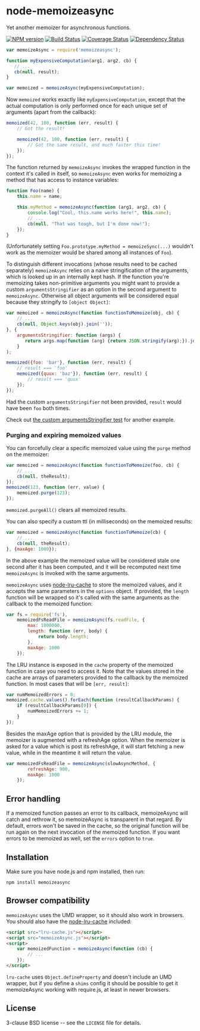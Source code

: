 node-memoizeasync
=================

Yet another memoizer for asynchronous functions.

[![NPM version](https://badge.fury.io/js/memoizeasync.png)](http://badge.fury.io/js/memoizeasync)
[![Build Status](https://travis-ci.org/papandreou/memoizeasync.svg?branch=master)](https://travis-ci.org/papandreou/memoizeasync)
[![Coverage Status](https://coveralls.io/repos/papandreou/memoizeasync/badge.png)](https://coveralls.io/r/papandreou/memoizeasync)
[![Dependency Status](https://david-dm.org/papandreou/memoizeasync.png)](https://david-dm.org/papandreou/memoizeasync)

```javascript
var memoizeAsync = require('memoizeasync');

function myExpensiveComputation(arg1, arg2, cb) {
   // ...
   cb(null, result);
}

var memoized = memoizeAsync(myExpensiveComputation);
```

Now `memoized` works exactly like `myExpensiveComputation`, except that
the actual computation is only performed once for each unique set of
arguments (apart from the callback):

```javascript
memoized(42, 100, function (err, result) {
    // Got the result!

    memoized(42, 100, function (err, result) {
        // Got the same result, and much faster this time!
    });
});
```

The function returned by `memoizeAsync` invokes the wrapped function
in the context it's called in itself, so `memoizeAsync` even works for
memoizing a method that has access to instance variables:

```javascript
function Foo(name) {
    this.name = name;

    this.myMethod = memoizeAsync(function (arg1, arg2, cb) {
        console.log("Cool, this.name works here!", this.name);
        // ...
        cb(null, "That was tough, but I'm done now!");
    });
}
```

(Unfortunately setting `Foo.prototype.myMethod = memoizeSync(...)`
wouldn't work as the memoizer would be shared among all instances of
`Foo`).

To distinguish different invocations (whose results need to be cached
separately) `memoizeAsync` relies on a naive stringification of the
arguments, which is looked up in an internally kept hash. If the
function you're memoizing takes non-primitive arguments you might want
to provide a custom `argumentsStringifier` as an option in the second
argument to `memoizeAsync`. Otherwise all object arguments will be
considered equal because they stringify to `[object Object]`:

```javascript
var memoized = memoizeAsync(function functionToMemoize(obj, cb) {
    // ...
    cb(null, Object.keys(obj).join(''));
}, {
    argumentsStringifier: function (args) {
       return args.map(function (arg) {return JSON.stringify(arg);}).join(",");
    }
);

memoized({foo: 'bar'}, function (err, result) {
    // result === 'foo'
    memoized({quux: 'baz'}), function (err, result) {
        // result === 'quux'
    });
});
```

Had the custom `argumentsStringifier` not been provided, `result`
would have been `foo` both times.

Check out <a
href="https://github.com/papandreou/node-memoizeasync/blob/master/test/memoizeAsync.js">the
custom argumentsStringifier test</a> for another example.


### Purging and expiring memoized values ###

You can forcefully clear a specific memoized value using the `purge`
method on the memoizer:

```javascript
var memoized = memoizeAsync(function functionToMemoize(foo, cb) {
    // ...
    cb(null, theResult);
});
memoized(123, function (err, value) {
    memoized.purge(123);
});
```

`memoized.purgeAll()` clears all memoized results.

You can also specify a custom ttl (in milliseconds) on the memoized
results:

```javascript
var memoized = memoizeAsync(function functionToMemoize(cb) {
    // ...
    cb(null, theResult);
}, {maxAge: 1000});
```

In the above example the memoized value will be considered stale one
second after it has been computed, and it will be recomputed next time
`memoizeAsync` is invoked with the same arguments.

`memoizeAsync` uses <a
href="https://github.com/isaacs/node-lru-cache">node-lru-cache</a> to
store the memoized values, and it accepts the same parameters in the
`options` object. If provided, the `length` function will be wrapped
so it's called with the same arguments as the callback to the memoized
function:

```javascript
var fs = require('fs'),
    memoizedFsReadFile = memoizeAsync(fs.readFile, {
        max: 1000000,
        length: function (err, body) {
            return body.length;
        },
        maxAge: 1000
    });
```

The LRU instance is exposed in the `cache` property of the memoized
function in case you need to access it. Note that the values stored in
the cache are arrays of parameters provided to the callback by the
memoized function. In most cases that will be `[err, result]`:


```javascript
var numMemoizedErrors = 0;
memoized.cache.values().forEach(function (resultCallbackParams) {
    if (resultCallbackParams[0]) {
        numMemoizedErrors += 1;
    }
});
```

Besides the maxAge option that is provided by the LRU module, the
memoizer is augmented with a refreshAge option. When the memoizer
is asked for a value which is post its refreshAge, it will start
fetching a new value, while in the meantime it will return the
value.

```javascript
var memoizedFsReadFile = memoizeAsync(slowAsyncMethod, {
        refreshAge: 900,
        maxAge: 1000
    });
```

Error handling
--------------

If a memoized function passes an error to its callback, memoizeAsync will catch
and rethrow it, so memoizeAsync is transparent in that regard. By default,
errors won't be saved in the cache, so the original function will be run
again on the next invocation of the memoized function. If you want errors
to be memoized as well, set the `errors` option to `true`.

Installation
------------

Make sure you have node.js and npm installed, then run:

    npm install memoizeasync

Browser compatibility
---------------------

`memoizeAsync` uses the UMD wrapper, so it should also work in
browsers. You should also have the <a
href="https://github.com/isaacs/node-lru-cache">node-lru-cache</a>
included:

```html
<script src="lru-cache.js"></script>
<script src="memoizeAsync.js"></script>
<script>
    var memoizedFunction = memoizeAsync(function (cb) {
        // ...
    });
</script>
```

`lru-cache` uses `Object.defineProperty` and doesn't include an UMD
wrapper, but if you define a `shims` config it should be possible to
get it memoizeAsync working with require.js, at least in newer browsers.

License
-------

3-clause BSD license -- see the `LICENSE` file for details.
